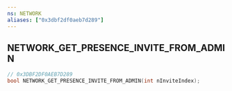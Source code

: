 ```yaml
---
ns: NETWORK
aliases: ["0x3dbf2df0aeb7d289"]
---
```

## NETWORK_GET_PRESENCE_INVITE_FROM_ADMIN

```c
// 0x3DBF2DF0AEB7D289
bool NETWORK_GET_PRESENCE_INVITE_FROM_ADMIN(int nInviteIndex);
```
